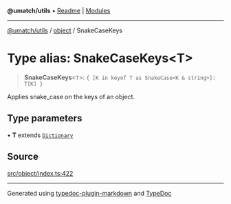 **@umatch/utils** • [Readme](../../index.md) \| [Modules](../../modules.md)

***

[@umatch/utils](../../modules.md) / [object](../index.md) / SnakeCaseKeys

# Type alias: SnakeCaseKeys\<T\>

> **SnakeCaseKeys**\<`T`\>: `{ [K in keyof T as SnakeCase<K & string>]: T[K] }`

Applies snake_case on the keys of an object.

## Type parameters

• **T** extends [`Dictionary`](../../index/type-aliases/Dictionary.md)

## Source

[src/object/index.ts:422](https://github.com/umatch-oficial/utils/blob/1813ff9/src/object/index.ts#L422)

***

Generated using [typedoc-plugin-markdown](https://www.npmjs.com/package/typedoc-plugin-markdown) and [TypeDoc](https://typedoc.org/)
